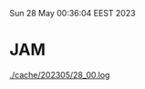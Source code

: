 Sun 28 May 00:36:04 EEST 2023
# JAM
<a href='./cache/202305/28_00.log'>./cache/202305/28_00.log</a>
